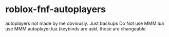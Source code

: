 # roblox-fnf-autoplayers
autoplayers not made by me obviously. Just backups
Do Not use MMM.lua use MMM autoplayer.lua (keybinds are askl, those are changeable
